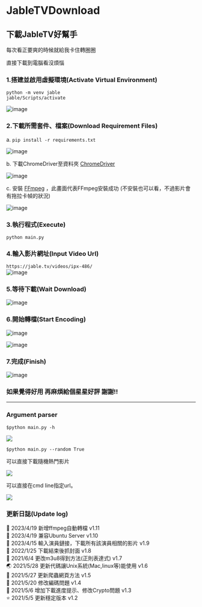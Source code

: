 # JableTVDownload

## 下載JableTV好幫手

每次看正要爽的時候就給我卡住轉圈圈  

直接下載到電腦看沒煩惱

### 1.搭建並啟用虛擬環境(Activate Virtual Environment)

```
python -m venv jable
jable/Scripts/activate
```
![image](https://github.com/hcjohn463/JableDownload/blob/main/img/createVenv.PNG)  

### 2.下載所需套件、檔案(Download Requirement Files)
a.
`pip install -r requirements.txt`

![image](https://github.com/hcjohn463/JableDownload/blob/main/img/requirements.PNG)

b.
下載ChromeDriver至資料夾 [ChromeDriver]

![image](https://github.com/hcjohn463/JableDownload/blob/main/img/chromeDriver.PNG)  

c.
安裝 [FFmpeg] ，此畫面代表FFmpeg安裝成功 (不安裝也可以看，不過影片會有拖拉卡幀的狀況)

![image](https://github.com/hcjohn463/JableDownload/blob/main/img/ffmpeg.png)

### 3.執行程式(Execute)
`python main.py`

### 4.輸入影片網址(Input Video Url)
`https://jable.tv/videos/ipx-486/`    
![image](https://github.com/hcjohn463/JableDownload/blob/main/img/download2.PNG)  

### 5.等待下載(Wait Download)  
![image](https://github.com/hcjohn463/JableDownload/blob/main/img/finish.PNG)

### 6.開始轉檔(Start Encoding) 
![image](https://github.com/hcjohn463/JableDownload/blob/main/img/encoding.png)

![image](https://github.com/hcjohn463/JableDownload/blob/main/img/encoded.png)

### 7.完成(Finish)
![image](https://github.com/hcjohn463/JableDownload/blob/main/img/demo2.png)

### 如果覺得好用 再麻煩給個星星好評 謝謝!!
---

[ChromeDriver]:<https://chromedriver.chromium.org/downloads>
[FFmpeg]:<https://www.ffmpeg.org/>  

### Argument parser
`$python main.py -h`

![](https://i.imgur.com/qgyS5sf.png)

`$python main.py --random True`

可以直接下載隨機熱門影片

![](https://i.imgur.com/dSsdB7Y.png)

可以直接在cmd line指定url。

![](https://i.imgur.com/DKFrD7T.png)

### 更新日誌(Update log)
 🦕 2023/4/19 新增ffmpeg自動轉檔 v1.11   
 🏹 2023/4/19 兼容Ubuntu Server v1.10   
 🦅 2023/4/15 輸入演員鏈接，下載所有該演員相關的影片 v1.9   
 🚗 2022/1/25 下載結束後抓封面 v1.8   
 🐶 2021/6/4 更改m3u8得到方法(正則表達式) v1.7  
 🌏 2021/5/28 更新代碼讓Unix系統(Mac,linux等)能使用 v1.6  
 🍎 2021/5/27 更新爬蟲網頁方法 v1.5  
 🌳 2021/5/20 修改編碼問題 v1.4  
 🌈 2021/5/6 增加下載進度提示、修改Crypto問題 v1.3  
 ⭐ 2021/5/5 更新穩定版本 v1.2  
